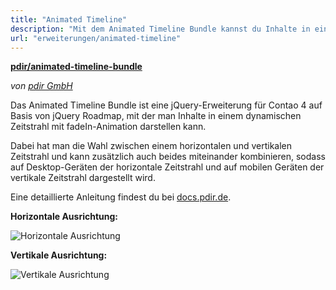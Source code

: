 ```yaml
---
title: "Animated Timeline"
description: "Mit dem Animated Timeline Bundle kannst du Inhalte in einem horizontalen oder vertikalen Zeitstrahl darstellen."
url: "erweiterungen/animated-timeline"
---
```


**[pdir/animated-timeline-bundle](https://packagist.org/packages/pdir/animated-timeline-bundle)**

_von [pdir GmbH](https://www.pdir.de)_

Das Animated Timeline Bundle ist eine jQuery-Erweiterung für Contao 4 auf Basis von jQuery Roadmap, mit der man Inhalte 
in einem dynamischen Zeitstrahl mit fadeIn-Animation darstellen kann.

Dabei hat man die Wahl zwischen einem horizontalen und vertikalen Zeitstrahl und kann zusätzlich auch beides 
miteinander kombinieren, sodass auf Desktop-Geräten der horizontale Zeitstrahl und auf mobilen Geräten der vertikale 
Zeitstrahl dargestellt wird.

Eine detaillierte Anleitung findest du bei [docs.pdir.de](https://docs.pdir.de/#/animated-timeline/index).

**Horizontale Ausrichtung:**

![Horizontale Ausrichtung](/de/extensions/images/de/animated-timeline_horizontal.png)

**Vertikale Ausrichtung:**

![Vertikale Ausrichtung](/de/extensions/images/de/animated-timeline_vertical.png)
